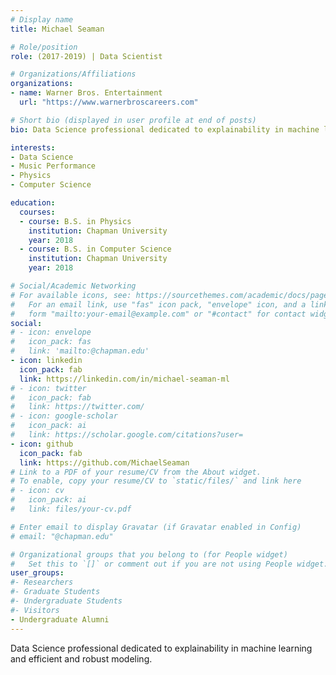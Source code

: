 ```yaml
---
# Display name
title: Michael Seaman

# Role/position
role: (2017-2019) | Data Scientist

# Organizations/Affiliations
organizations:
- name: Warner Bros. Entertainment
  url: "https://www.warnerbroscareers.com"

# Short bio (displayed in user profile at end of posts)
bio: Data Science professional dedicated to explainability in machine learning and efficient and robust modeling

interests:
- Data Science
- Music Performance
- Physics
- Computer Science

education:
  courses:
  - course: B.S. in Physics
    institution: Chapman University
    year: 2018
  - course: B.S. in Computer Science
    institution: Chapman University
    year: 2018

# Social/Academic Networking
# For available icons, see: https://sourcethemes.com/academic/docs/page-builder/#icons
#   For an email link, use "fas" icon pack, "envelope" icon, and a link in the
#   form "mailto:your-email@example.com" or "#contact" for contact widget.
social:
# - icon: envelope
#   icon_pack: fas
#   link: 'mailto:@chapman.edu'
- icon: linkedin
  icon_pack: fab
  link: https://linkedin.com/in/michael-seaman-ml
# - icon: twitter
#   icon_pack: fab
#   link: https://twitter.com/
# - icon: google-scholar
#   icon_pack: ai
#   link: https://scholar.google.com/citations?user=
- icon: github
  icon_pack: fab
  link: https://github.com/MichaelSeaman
# Link to a PDF of your resume/CV from the About widget.
# To enable, copy your resume/CV to `static/files/` and link here 
# - icon: cv
#   icon_pack: ai
#   link: files/your-cv.pdf

# Enter email to display Gravatar (if Gravatar enabled in Config)
# email: "@chapman.edu"

# Organizational groups that you belong to (for People widget)
#   Set this to `[]` or comment out if you are not using People widget.
user_groups:
#- Researchers
#- Graduate Students
#- Undergraduate Students
#- Visitors
- Undergraduate Alumni
---
```


Data Science professional dedicated to explainability in machine learning and efficient and robust modeling.
